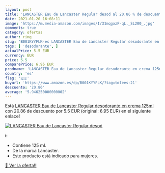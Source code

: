 ```yaml
---
layout: post
title: 'LANCASTER Eau de Lancaster Regular desod al 20.86 % de descuento'
date: 2021-01-20 16:08:11
image: 'https://m.media-amazon.com/images/I/31mqgozF-qL._SL200_.jpg'
comments: true
category: ofertas
author: ring
slug: 'B001KYYFLK-es LANCASTER Eau de Lancaster Regular desodorante en crema 125ml'
tags: [ 'desodorante', ]
actualPrice: 5.5 EUR
currency: EUR
price: 5.5
comparePrice: 6.95 EUR
prodname: 'LANCASTER Eau de Lancaster Regular desodorante en crema 125ml'
country: 'es'
flag: '🇪🇸'
buyurl: 'https://www.amazon.es/dp/B001KYYFLK/?tag=tolees-21'
descuento: '20.86'
average: '5.946250000000002'
---
```


Está [LANCASTER Eau de Lancaster Regular desodorante en crema 125ml](https://www.amazon.es/dp/B001KYYFLK/?tag=tolees-21) con 20.86 de descuento por 5.5 EUR (original: 6.95 EUR) en el siguiente enlace!

[![LANCASTER Eau de Lancaster Regular desod](https://m.media-amazon.com/images/I/31mqgozF-qL._SL200_.jpg)](https://www.amazon.es/dp/B001KYYFLK/?tag=tolees-21)

ℹ️:

- Contiene 125 ml.
- De la marca Lancaster.
- Este producto está indicado para mujeres.

[🛒 Ver la oferta!!](https://www.amazon.es/dp/B001KYYFLK/?tag=tolees-21)
